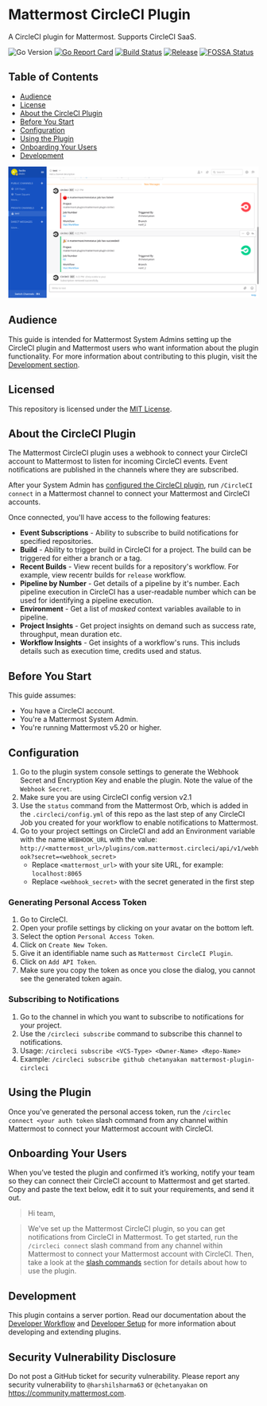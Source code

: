 # Mattermost CircleCI Plugin

A CircleCI plugin for Mattermost. Supports CircleCI SaaS.

![Go Version](https://img.shields.io/github/go-mod/go-version/chetanyakan/mattermost-plugin-circleci)
[![Go Report Card](https://goreportcard.com/badge/github.com/chetanyakan/mattermost-plugin-circleci)](https://goreportcard.com/report/github.com/chetanyakan/mattermost-plugin-circleci)
[![Build Status](https://img.shields.io/circleci/project/github/chetanyakan/mattermost-plugin-circleci/master)](https://circleci.com/gh/chetanyakan/mattermost-plugin-circleci)
[![Release](https://img.shields.io/github/v/release/chetanyakan/mattermost-plugin-circleci?include_prereleases)](https://github.com/chetanyakan/mattermost-plugin-circleci/releases/latest)
[![FOSSA Status](https://app.fossa.com/api/projects/git%2Bgithub.com%2Fchetanyakan%2Fmattermost-plugin-circleci.svg?type=shield)](https://app.fossa.com/projects/git%2Bgithub.com%2Fchetanyakan%2Fmattermost-plugin-circleci?ref=badge_shield)

## Table of Contents

 - [Audience](#audience)
 - [License](#license)
 - [About the CircleCI Plugin](#about-the-circleci-plugin)
 - [Before You Start](#before-you-start)
 - [Configuration](#configuration)
 - [Using the Plugin](#using-the-plugin)
 - [Onboarding Your Users](#onboarding-your-users)
 - [Development](#development)

![CircleCI plugin screenshot](images/circleci_mattermost.png)

## Audience

This guide is intended for Mattermost System Admins setting up the CircleCI plugin and Mattermost users who want information about the plugin functionality. For more information about contributing to this plugin, visit the [Development section](#development).

## Licensed

This repository is licensed under the [MIT License](https://github.com/chetanyakan/mattermost-plugin-circleci/blob/master/LICENSE).

## About the CircleCI Plugin

The Mattermost CircleCI plugin uses a webhook to connect your CircleCI account to Mattermost to listen for incoming CircleCI events. Event notifications are published in the channels where they are subscribed. 

After your System Admin has [configured the CircleCI plugin](#configuration), run `/CircleCI connect` in a Mattermost channel to connect your Mattermost and CircleCI accounts.

Once connected, you'll have access to the following features:

* __Event Subscriptions__ - Ability to subscribe to build notifications for specified repositories.
* __Build__ - Ability to trigger build in CircleCI for a project. The build can be triggered for either a branch or a tag.
* __Recent Builds__ - View recent builds for a repository's workflow. For example, view recentr builds for `release` workflow.
* __Pipeline by Number__ - Get details of a pipeline by it's number. Each pipeline execution in CircleCI has a user-readable number which can be used for identifying a pipeline execution.  
* __Environment__ - Get a list of *masked* context variables available to in pipeline.
* __Project Insights__ - Get project insights on demand such as success rate, throughput, mean duration etc.
* __Workflow Insights__ - Get insights of a workflow's runs. This includs details such as execution time, credits used and status.

## Before You Start

This guide assumes:

- You have a CircleCI account.
- You're a Mattermost System Admin.
- You're running Mattermost v5.20 or higher.

## Configuration

1. Go to the plugin system console settings to generate the Webhook Secret and Encryption Key and enable the plugin. Note the value of the `Webhook Secret`.
1. Make sure you are using CircleCI config version v2.1
1. Use the `status` command from the Mattermost Orb, which is added in the `.circleci/config.yml` of this repo as the last step of any CircleCI Job you created for your workflow to enable notifications to Mattermost.
1. Go to your project settings on CircleCI and add an Environment variable with the name `WEBHOOK_URL` with the value:
`http://<mattermost_url>/plugins/com.mattermost.circleci/api/v1/webhook?secret=<webhook_secret>`
    - Replace `<mattermost_url>` with your site URL, for example: `localhost:8065`
    - Replace `<webhook_secret>` with the secret generated in the first step

### Generating Personal Access Token

1. Go to CircleCI.
1. Open your profile settings by clicking on your avatar on the bottom left.
1. Select the option `Personal Access Token`.
1. Click on `Create New Token`.
1. Give it an identifiable name such as `Mattermost CircleCI Plugin`.
1. Click on `Add API Token`.
1. Make sure you copy the token as once you close the dialog, you cannot see the generated token again. 

### Subscribing to Notifications

1. Go to the channel in which you want to subscribe to notifications for your project.
1. Use the `/circleci subscribe` command to subscribe this channel to notifications.
1. Usage: `/circleci subscribe <VCS-Type> <Owner-Name> <Repo-Name>`
1. Example: `/circleci subscribe github chetanyakan mattermost-plugin-circleci`

## Using the Plugin

Once you've generated the personal access token, run the `/circlec connect <your auth token` slash command from any channel within Mattermost to connect your Mattermost account with CircleCI.

## Onboarding Your Users

When you’ve tested the plugin and confirmed it’s working, notify your team so they can connect their CircleCI account to Mattermost and get started. Copy and paste the text below, edit it to suit your requirements, and send it out.

> Hi team, 

> We've set up the Mattermost CircleCI plugin, so you can get notifications from CircleCI in Mattermost. To get started, run the `/circleci connect` slash command from any channel within Mattermost to connect your Mattermost account with CircleCI. Then, take a look at the [slash commands](#slash-commands) section for details about how to use the plugin.

## Development

This plugin contains a server portion. Read our documentation about the [Developer Workflow](https://developers.mattermost.com/extend/plugins/developer-workflow/) and [Developer Setup](https://developers.mattermost.com/extend/plugins/developer-setup/) for more information about developing and extending plugins.

## Security Vulnerability Disclosure

Do not post a GitHub ticket for security vulnerability. Please report any security vulnerability to `@harshilsharma63` or `@chetanyakan` on https://community.mattermost.com. 
